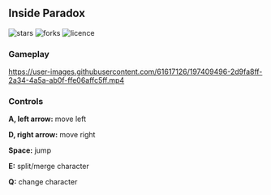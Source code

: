 ## Inside Paradox

![stars](https://img.shields.io/github/stars/birbirsekiz/inside-paradox)
![forks](https://img.shields.io/github/forks/birbirsekiz/inside-paradox)
![licence](https://img.shields.io/github/license/birbirsekiz/inside-paradox)

### Gameplay
https://user-images.githubusercontent.com/61617126/197409496-2d9fa8ff-2a34-4a5a-ab0f-ffe06affc5ff.mp4

### Controls
**A, left arrow:** move left

**D, right arrow:** move right

**Space:** jump

**E:** split/merge character

**Q:** change character
